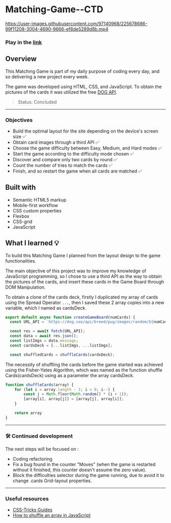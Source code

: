# Matching-Game--CTD

https://user-images.githubusercontent.com/97140968/225678686-99f11208-3004-4690-9666-ef8de5289d8b.mp4

### Play in the [link](https://lucaso-silva.github.io/matching-game--CTD/)

## Overview
This Matching Game is part of my daily purpose of coding every day, and so delivering a new project every week.

The game was developed using HTML, CSS, and JavaScript. To obtain the pictures of the cards it was utilized the free [DOG API](https://dog.ceo/dog-api/).  

> Status: Concluded 

---

### Objectives
- Build the optimal layout for the site depending on the device's screen size ✅
- Obtain card images through a third API ✅
- Choose the game difficulty between Easy, Medium, and Hard modes ✅
- Start the game according to the difficulty mode chosen ✅
- Discover and compare only two cards by round ✅
- Count the number of tries to match the cards ✅
- Finish, and so restart the game when all cards are matched ✅

## Built with
- Semantic HTML5 markup
- Mobile-first workflow
- CSS custom properties
- Flexbox
- CSS-grid
- JavaScript

## What I learned 💡
To build this Matching Game I planned from the layout design to the game functionalities.

The main objective of this project was to improve my knowledge of JavaScript programming, so I chose to use a third API as the way to obtain the pictures of the cards, and insert these cards in the Game Board through DOM  Manipulation.

To obtain a clone of the cards deck, firstly I duplicated my array of cards using the Spread Operator `...`, then I saved these 2 array copies into a new variable, which I named as cardsDeck.
```JavaScript 
export default async function createGameBoard(numCards) {
  const URL_API = `https://dog.ceo/api/breed/pug/images/random/${numCards}`;

  const res = await fetch(URL_API);
  const data = await res.json();
  const listImgs = data.message;
  const cardsDeck = [...listImgs, ...listImgs];

  const shuffledCards = shuffleCards(cardsDeck);
```
The necessity of shuffling the cards before the game started was achieved using the Fisher-Yates Algorithm, which was named as the function shuffle Cards(cardsDeck) using as a parameter the array cardsDeck.

```JavaScript 
function shuffleCards(array) {
    for (let i = array.length - 1; i > 0; i--) {
        const j = Math.floor(Math.random() * (i + 1));
        [array[i], array[j]] = [array[j], array[i]];
    }

    return array
}
```

---
### 🛠️ Continued development
The next steps will be focused on : 
- Coding refactoring
- Fix a bug found in the counter "Moves" (when the game is restarted without it finished, this counter doesn't assume the zero value).
- Block the difficulties selector during the game running, due to avoid it to change .cards Grid-layout properties.

---

### Useful resources
- [CSS-Tricks Guides](https://css-tricks.com/guides/)
- [How to shuffle an array in JavaScript](https://dev.to/codebubb/how-to-shuffle-an-array-in-javascript-2ikj) 

